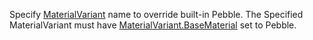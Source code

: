 Specify [MaterialVariant](https://create.roblox.com/docs/reference/engine/classes/MaterialVariant) name to override built-in
Pebble. The Specified MaterialVariant must have
[MaterialVariant.BaseMaterial](https://create.roblox.com/docs/reference/engine/classes/MaterialVariant#BaseMaterial) set to Pebble.